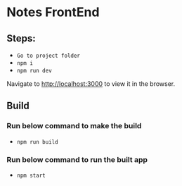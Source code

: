 # Notes FrontEnd

## Steps:
 
 - `Go to project folder`
 - `npm i`
 - `npm run dev`


Navigate to [http://localhost:3000](http://localhost:3000) to view it in the browser.

## Build 
### Run below command to make the build
- `npm run build` 
### Run below command to run the built app
- `npm start` 